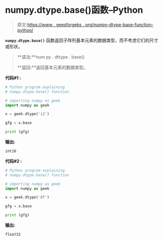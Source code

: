 # numpy.dtype.base()函数–Python

> 原文:[https://www . geesforgeks . org/numpy-dtype-base-function-python/](https://www.geeksforgeeks.org/numpy-dtype-base-function-python/)

**`numpy.dtype.base()`** 函数返回子阵列基本元素的数据类型，而不考虑它们的尺寸或形状。

> **语法:**num py . dttype . base()
> 
> **返回:**返回基本元素的数据类型。

**代码#1 :**

```py
# Python program explaining
# numpy.dtype.base() function

# importing numpy as geek 
import numpy as geek 

x = geek.dtype('i2')

gfg = x.base

print (gfg)
```

**输出:**

```py
int16

```

**代码#2 :**

```py
# Python program explaining
# numpy.dtype.base() function

# importing numpy as geek 
import numpy as geek 

x = geek.dtype('8f')

gfg = x.base

print (gfg)
```

**输出:**

```py
float32

```
